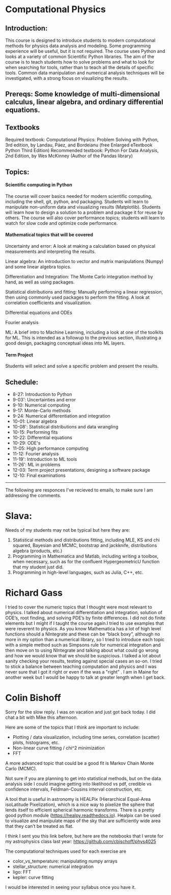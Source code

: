 # Computational Physics

## Introduction:
This course is designed to introduce students to modern computational methods for physics data analysis and modeling. Some programming experience will be useful, but it is not required. The course uses Python and looks at a variety of common Scientific Python libraries. The aim of the course is to teach students how to solve problems and what to look for when searching for tools, rather than to teach all the details of specific tools. Common data manipulation and numerical analysis techniques will be investigated, with a strong focus on visualizing the results.

## Prereqs: Some knowledge of multi-dimensional calculus, linear algebra, and ordinary differential equations.

## Textbooks
Required textbook: Computational Physics: Problem Solving with Python, 3rd edition, by Landau, Páez, and Bordeianu (free Enlarged eTextbook Python Third Edition)
Recommended textbook: Python For Data Analysis, 2nd Edition, by Wes McKinney (Author of the Pandas library)

## Topics:

#### Scientific computing in Python
The course will cover basics needed for modern scientific computing, including the shell, git, python, and packaging. Students will learn to manipulate non-uniform data and visualizing results (Matplotlib). Students will learn how to design a solution to a problem and package it for reuse by others. The course will also cover performance topics; students will learn to watch for slow code and optimize code performance.

#### Mathematical topics that will be covered
Uncertainty and error: A look at making a calculation based on physical measurements and interpreting the results.

Linear algebra: An introduction to vector and matrix manipulations (Numpy) and some linear algebra topics.

Differentiation and Integration:  The Monte Carlo integration method by hand, as well as using packages.

Statistical distributions and fitting: Manually performing a linear regression, then using commonly used packages to perform the fitting. A look at correlation coefficients and visualization.

Differential equations and ODEs

Fourier analysis

ML: A brief intro to Machine Learning, including a look at one of the toolkits for ML. This is intended as a followup to the previous section, illustrating a good design, packaging conceptual ideas into ML layers.

#### Term Project
Students will select and solve a specific problem and present the results.

## Schedule:

* 8-27:   Introduction to Python
* 9-03':  Uncertainties and error
* 9-10:   Numerical computing
* 9-17:   Monte-Carlo methods
* 9-24:   Numerical differentiation and integration
* 10-01:  Linear algebra
* 10-08': Statistical distributions and data wrangling
* 10-15:  Performing fits
* 10-22:  Differential equations
* 10-29:  ODE's
* 11-05:  High performance computing
* 11-12:  Fourier analysis
* 11-19': Introduction to ML tools
* 11-26': ML in problems
* 12-03:  Term project presentations, designing a software package
* 12-10:  Final examinations


---
The following are responces I've recieved to emails, to make sure I am addressing the comments.

# Slava:

Needs of my students may not be typical but here they are:

1. Statistical methods and distributions fitting, including MLE, KS and chi squared, Bayesian and MCMC, bootstrap and jackknife, distributions algebra (products, etc.)
2. Programming in Mathematica and Matlab, including writing a toolbox, when necessary, such as for the confluent HypergeometricU function that my student just did.
3. Programming in high-level languages, such as Julia, C++, etc.

# Richard Gass

I tried to cover the numeric topics that I thought were most relevant to physics. I talked about numerical differentiation and integration, solution of ODE’s, root finding, and solving PDE’s by finite differences. I did not do finite elements but I might if I taught the course again.I tried to use examples that were reverent to physics. As you know Mathematica has a lot  of high level functions should a NIntegrate and these can be “black boxy”,  although no more in my option than a numerical library, so I tried to introduce each topic with a simple method such as Simpsons rule for numerical integration and then move on to using NIntegrate and talking about what could go wrong and how we would know that we should be suspicious. I talked a lot about sanity checking your results, testing against special cases an so-on. I tried to stick a balance between teaching computation and physics and I was never sure that I got it right or even if the was a "right” . I am in Maine for another week but I would be happy to talk at greater length when I get back.

# Colin Bishoff

Sorry for the slow reply. I was on vacation and just got back today. I did chat a bit with Mike this afternoon.

Here are some of the topics that I think are important to include:

* Plotting / data visualization, including time series, correlation (scatter) plots, histograms, etc.
* Non-linear curve fitting / chi^2 minimization
* FFT

A more advanced topic that could be a good fit is Markov Chain Monte Carlo (MCMC).

Not sure if you are planning to get into statistical methods, but on the data analysis side I could imagine getting into likelihood vs pdf, credible vs confidence intervals, Feldman-Cousins interval construction, etc.

A tool that is useful in astronomy is HEALPix (Hierarchical Equal-Area isoLatitude Pixelization), which is a nice way to pixelize the sphere that lends itself to efficient spherical harmonic transforms. There is a pretty good python module (https://healpy.readthedocs.io). Healpix can be used to visualize and manipulate maps of the sky that are sufficiently wide area that they can’t be treated as flat.

I think I sent you this link before, but here are the notebooks that I wrote for my astrophysics class last year:
https://github.com/cbischoff/phys4025

The computational techniques used for each exercise are

* color_vs_temperature: manipulating numpy arrays
* stellar_structure: numerical integration
* ligo: FFT
* kepler: curve fitting


I would be interested in seeing your syllabus once you have it.


